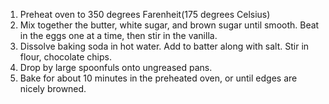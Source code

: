 1. Preheat oven  to 350 degrees Farenheit(175 degrees Celsius)
2. Mix together the butter, white sugar, and brown sugar until smooth. Beat in the eggs one at a time, then stir in the vanilla. 
3. Dissolve baking soda in hot water. Add to batter along with salt. Stir in flour, chocolate chips. 
4. Drop by large spoonfuls onto ungreased pans.
5. Bake for about 10 minutes in the preheated oven, or until edges are nicely browned.
